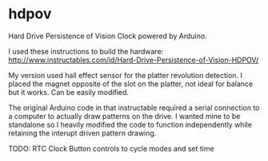 hdpov
=====

Hard Drive Persistence of Vision Clock powered by Arduino.

I used these instructions to build the hardware: http://www.instructables.com/id/Hard-Drive-Persistence-of-Vision-HDPOV/

My version used hall effect sensor for the platter revolution detection. 
I placed the magnet opposite of the slot on the platter, not ideal for balance but it works. Can be easily modified.

The original Arduino code in that instructable required a serial connection to a computer to actually draw patterns on the drive. I wanted mine to be standalone so I heavily modified the code to function independently while retaining the interupt driven pattern drawing.

TODO:
RTC Clock
Button controls to cycle modes and set time
